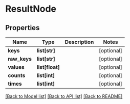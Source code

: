 # ResultNode

## Properties
Name | Type | Description | Notes
------------ | ------------- | ------------- | -------------
**keys** | **list[str]** |  | [optional] 
**raw_keys** | **list[str]** |  | [optional] 
**values** | **list[float]** |  | [optional] 
**counts** | **list[int]** |  | [optional] 
**times** | **list[int]** |  | [optional] 

[[Back to Model list]](../README.md#documentation-for-models) [[Back to API list]](../README.md#documentation-for-api-endpoints) [[Back to README]](../README.md)

